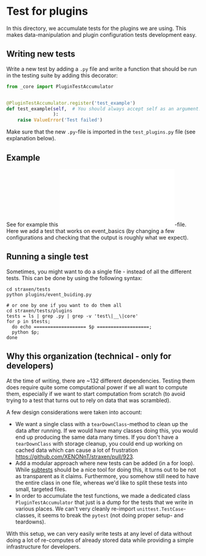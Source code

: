 # Test for plugins

In this directory, we accumulate tests for the plugins we are using. This makes data-manipulation
and plugin configuration tests development easy.

## Writing new tests

Write a new test by adding a `.py` file and write a function that should be run in the testing suite
by adding this decorator:

```python
from _core import PluginTestAccumulator


@PluginTestAccumulator.register('test_example')
def test_example(self,  # You should always accept self as an argument!
                 ):
    raise ValueError('Test failed')
```

Make sure that the new `.py`-file is imported in the `test_plugins.py` file
(see explanation below).

## Example

See for example this ![event_building.py](event_building.py)-file. Here we add a test that works on
event_basics (by changing a few configurations and checking that the output is roughly what we
expect).

## Running a single test

Sometimes, you might want to do a single file - instead of all the different tests. This can be done
by using the following syntax:

```
cd straxen/tests
python plugins/event_buiding.py

# or one by one if you want to do them all
cd straxen/tests/plugins
tests = ls | grep .py | grep -v 'test\|__\|core'
for p in $tests;
  do echo =================== $p ===================;
  python $p;
done
```

## Why this organization (technical - only for developers)

At the time of writing, there are ~132 different dependencies. Testing them does require quite some
computational power if we all want to compute them, especially if we want to start computation from
scratch (to avoid trying to a test that turns out to rely on data that was scrambled).

A few design considerations were taken into account:

- We want a single class with a `tearDownClass`-method to clean up the data after running. If we
  would have many classes doing this, you would end up producing the same data many times. If you
  don't have a `tearDownClass` with storage cleanup, you could end up working on cached data which
  can cause a lot of frustration  https://github.com/XENONnT/straxen/pull/923.
- Add a modular approach where new tests can be added (in a for loop).
  While [subtests](https://docs.python.org/3/library/unittest.html#distinguishing-test-iterations-using-subtests)
  should be a nice tool for doing this, it turns out to be not as transparent as it claims.
  Furthermore, you somehow still need to have the entire class in one file, whereas we'd like to
  split these tests into small, targeted files.
- In order to accumulate the test functions, we made a dedicated class
  `PluginTestAccumulator` that just is a dump for the tests that we write in various places. We
  can't very cleanly re-import `unittest.TestCase`-classes, it seems to break the `pytest` (not
  doing proper setup- and teardowns).

With this setup, we can very easily write tests at any level of data without doing a lot of
re-computes of already stored data while providing a simple infrastructure for developers.
